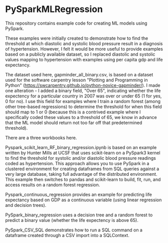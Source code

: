 # PySparkMLRegression

This repository contains example code for creating ML models using PySpark.

These examples were initially created to demonstrate how to find the threshold at which diastolic and systolic blood pressure result in a diagnosis of hypertension. However, I felt it would be more useful to provide examples based on a publicly available dataset, so I replaced diastolic and systolic values mapping to hypertension with examples using per capita gdp and life expectancy. 

The dataset used here, gapminder_all_binary.csv, is based on a dataset used for the software carpentry lesson "Plotting and Programming in Python" (https://swcarpentry.github.io/python-novice-gapminder/). I made one alteration - I added a binary field, "Over 65", indicating whether the life expectency for a particular country in 2007 was over or under 65 (1 for yes, 0 for no). I use this field for examples where I train a random forest (among other tree-based regressions) to determine the threshold for when this field should map to 1 or 0 (because this is a contrived example where I specifically coded these values to a threshold of 65, we know in advance that the ML model should return not too far off that predetermined threshold). 

There are a three workbooks here. 

Pyspark_scikit_learn_RF_binary_regression.ipynb is based on an example written by Hunter Mills at UCSF that uses scikit-learn on a PySpark3 kernel to find the threshold for systolic and/or diastolic blood pressure readings coded as hypertension. This approach allows you to use PySpark in a clustered environment for creating dataframes from SQL queries against a very large database, taking full advantage of the distributed environment. This example then switches to pandas and scikit-learn to build, fit, run, and access results on a random forest regression.

Pyspark_continuous_regression provides an example for predicting life expectancy based on GDP as a continuous variable (using linear regression and decision trees). 

PySpark_binary_regression uses a decision tree and a random forest to predict a binary value (whether the life expectency is above 65).

PySpark_CSV_SQL demonstrates how to run a SQL command on a dataframe created through a CSV import into a SQLContext.
